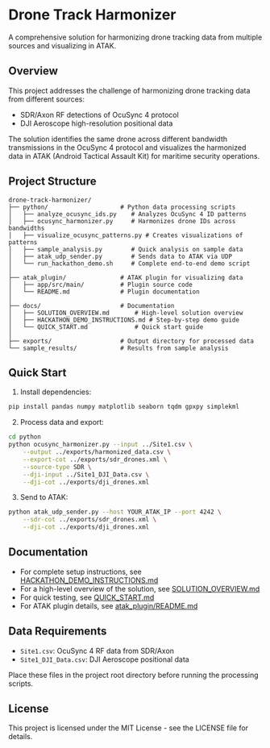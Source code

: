 # Drone Track Harmonizer

A comprehensive solution for harmonizing drone tracking data from multiple sources and visualizing in ATAK.

## Overview

This project addresses the challenge of harmonizing drone tracking data from different sources:
- SDR/Axon RF detections of OcuSync 4 protocol
- DJI Aeroscope high-resolution positional data

The solution identifies the same drone across different bandwidth transmissions in the OcuSync 4 protocol and visualizes the harmonized data in ATAK (Android Tactical Assault Kit) for maritime security operations.

## Project Structure

```
drone-track-harmonizer/
├── python/                    # Python data processing scripts
│   ├── analyze_ocusync_ids.py    # Analyzes OcuSync 4 ID patterns
│   ├── ocusync_harmonizer.py     # Harmonizes drone IDs across bandwidths
│   ├── visualize_ocusync_patterns.py # Creates visualizations of patterns
│   ├── sample_analysis.py        # Quick analysis on sample data
│   ├── atak_udp_sender.py        # Sends data to ATAK via UDP
│   └── run_hackathon_demo.sh     # Complete end-to-end demo script
│
├── atak_plugin/               # ATAK plugin for visualizing data
│   ├── app/src/main/          # Plugin source code
│   └── README.md              # Plugin documentation
│
├── docs/                      # Documentation
│   ├── SOLUTION_OVERVIEW.md       # High-level solution overview
│   ├── HACKATHON_DEMO_INSTRUCTIONS.md # Step-by-step demo guide
│   └── QUICK_START.md             # Quick start guide
│
├── exports/                   # Output directory for processed data
└── sample_results/            # Results from sample analysis
```

## Quick Start

1. Install dependencies:
```bash
pip install pandas numpy matplotlib seaborn tqdm gpxpy simplekml
```

2. Process data and export:
```bash
cd python
python ocusync_harmonizer.py --input ../Site1.csv \
    --output ../exports/harmonized_data.csv \
    --export-cot ../exports/sdr_drones.xml \
    --source-type SDR \
    --dji-input ../Site1_DJI_Data.csv \
    --dji-cot ../exports/dji_drones.xml
```

3. Send to ATAK:
```bash
python atak_udp_sender.py --host YOUR_ATAK_IP --port 4242 \
    --sdr-cot ../exports/sdr_drones.xml \
    --dji-cot ../exports/dji_drones.xml
```

## Documentation

- For complete setup instructions, see [HACKATHON_DEMO_INSTRUCTIONS.md](docs/HACKATHON_DEMO_INSTRUCTIONS.md)
- For a high-level overview of the solution, see [SOLUTION_OVERVIEW.md](docs/SOLUTION_OVERVIEW.md)
- For quick testing, see [QUICK_START.md](docs/QUICK_START.md)
- For ATAK plugin details, see [atak_plugin/README.md](atak_plugin/README.md)

## Data Requirements

- `Site1.csv`: OcuSync 4 RF data from SDR/Axon
- `Site1_DJI_Data.csv`: DJI Aeroscope positional data

Place these files in the project root directory before running the processing scripts.

## License

This project is licensed under the MIT License - see the LICENSE file for details.